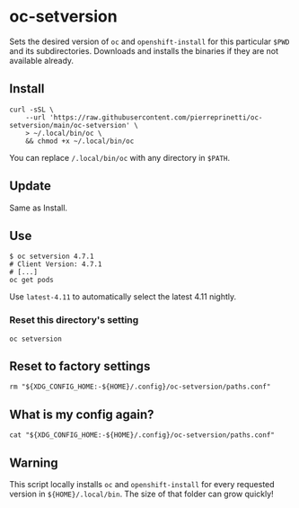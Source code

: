 # oc-setversion

Sets the desired version of `oc` and `openshift-install` for this particular `$PWD` and its subdirectories.
Downloads and installs the binaries if they are not available already.

## Install

```shell
curl -sSL \
	--url 'https://raw.githubusercontent.com/pierreprinetti/oc-setversion/main/oc-setversion' \
	> ~/.local/bin/oc \
	&& chmod +x ~/.local/bin/oc
```

You can replace `/.local/bin/oc` with any directory in `$PATH`.

## Update

Same as Install.

## Use

```shell
$ oc setversion 4.7.1
# Client Version: 4.7.1
# [...]
oc get pods
```

Use `latest-4.11` to automatically select the latest 4.11 nightly.

### Reset this directory's setting

```shell
oc setversion
```

## Reset to factory settings

```shell
rm "${XDG_CONFIG_HOME:-${HOME}/.config}/oc-setversion/paths.conf"
```

## What is my config again?

```shell
cat "${XDG_CONFIG_HOME:-${HOME}/.config}/oc-setversion/paths.conf"
```

## Warning

This script locally installs `oc` and `openshift-install` for every requested
version in `${HOME}/.local/bin`. The size of that folder can grow quickly!
